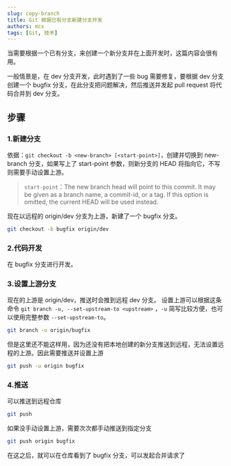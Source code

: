 ```yaml
---
slug: copy-branch
title: Git 根据已有分支新建分支开发
authors: mcx
tags: [Git, 技术]
---
```


当需要根据一个已有分支，来创建一个新分支并在上面开发时，这篇内容会很有用。

一般情景是，在 dev 分支开发，此时遇到了一些 bug 需要修复，要根据 dev 分支创建一个 bugfix 分支，在此分支把问题解决，然后推送并发起 pull request 将代码合并到 dev 分支。

## 步骤

### 1.新建分支
依据：`git checkout -b <new-branch> [<start-point>]`，创建并切换到 new-branch 分支，如果写上了 start-point 参数，则新分支的 HEAD 将指向它，不写则需要手动设置上游。

> `start-point`：The new branch head will point to this commit. It may be given as a branch name, a commit-id, or a tag. If this option is omitted, the current HEAD will be used instead.

现在以远程的 origin/dev 分支为上游，新建了一个 bugfix 分支。

```bash
git checkout -b bugfix origin/dev
```

### 2.代码开发
在 bugfix 分支进行开发。

### 3.设置上游分支
现在的上游是 origin/dev，推送时会推到远程 dev 分支。
设置上游可以根据这条命令 `git branch -u, --set-upstream-to <upstream>` ，`-u` 简写比较方便，也可以使用完整参数 `--set-upstream-to`。

```bash
git branch -u origin/bugfix
```

但是这里还不能这样用，因为还没有把本地创建的新分支推送到远程，无法设置远程的上游。因此需要推送并设置上游
```bash
git push -u origin bugfix
```

### 4.推送
可以推送到远程仓库
```bash
git push
```

如果没手动设置上游，需要次次都手动推送到指定分支

```bash
git push origin bugfix
```

在这之后，就可以在仓库看到了 bugfix 分支，可以发起合并请求了